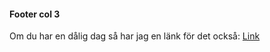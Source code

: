 #### Footer col 3

Om du har en dålig dag så har jag en länk för det också: [Link](https://www.youtube.com/watch?v=kYfM5uKBKKg)
